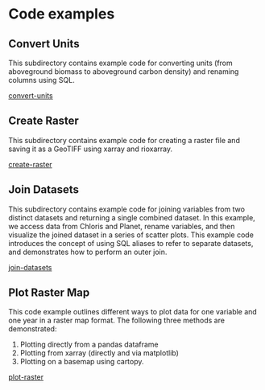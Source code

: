 # Code examples

## Convert Units

This subdirectory contains example code for converting units (from aboveground biomass to aboveground carbon density) and renaming columns using SQL.

[convert-units](convert-units)

## Create Raster

This subdirectory contains example code for creating a raster file and saving it as a GeoTIFF using xarray and rioxarray. 

[create-raster](create-raster)

## Join Datasets

This subdirectory contains example code for joining variables from two distinct datasets and returning a single combined dataset. In this example, we access data from Chloris and Planet, rename variables, and then visualize the joined dataset in a series of scatter plots. This example code introduces the concept of using SQL aliases to refer to separate datasets, and demonstrates how to perform an outer join.

[join-datasets](join-datasets)

## Plot Raster Map

This code example outlines different ways to plot data for one variable and one year in a raster map format. 
The following three methods are demonstrated: 
1. Plotting directly from a pandas dataframe
2. Plotting from xarray (directly and via matplotlib)
3. Plotting on a basemap using cartopy.

[plot-raster](plot-raster)
